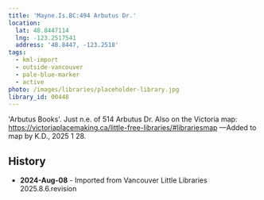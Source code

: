 ```yaml
---
title: 'Mayne.Is.BC:494 Arbutus Dr.'
location:
  lat: 48.8447114
  lng: -123.2517541
  address: '48.8447, -123.2518'
tags:
  - kml-import
  - outside-vancouver
  - pale-blue-marker
  - active
photo: /images/libraries/placeholder-library.jpg
library_id: 00448
---
```

'Arbutus Books'.
Just n.e. of 514 Arbutus Dr.
Also on the Victoria map:
https://victoriaplacemaking.ca/little-free-libraries/#librariesmap
—Added to map by K.D., 2025 1 28.

## History
- **2024-Aug-08** - Imported from Vancouver Little Libraries 2025.8.6.revision
